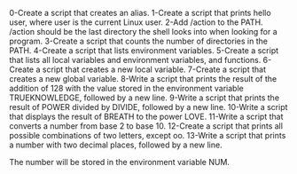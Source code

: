 0-Create a script that creates an alias. 1-Create a script that prints hello user, where user is the current Linux user. 2-Add /action to the PATH. /action should be the last directory the shell looks into when looking for a program. 3-Create a script that counts the number of directories in the PATH. 4-Create a script that lists environment variables. 5-Create a script that lists all local variables and environment variables, and functions. 6-Create a script that creates a new local variable. 7-Create a script that creates a new global variable. 8-Write a script that prints the result of the addition of 128 with the value stored in the environment variable TRUEKNOWLEDGE, followed by a new line. 9-Write a script that prints the result of POWER divided by DIVIDE, followed by a new line. 10-Write a script that displays the result of BREATH to the power LOVE. 11-Write a script that converts a number from base 2 to base 10. 12-Create a script that prints all possible combinations of two letters, except oo. 13-Write a script that prints a number with two decimal places, followed by a new line.



The number will be stored in the environment variable NUM.
